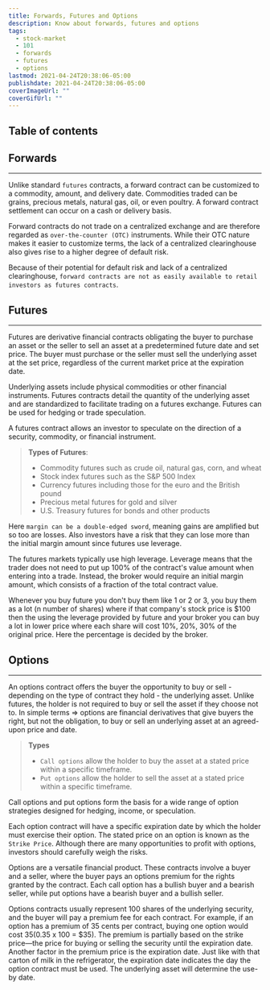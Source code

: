 ```yaml
---
title: Forwards, Futures and Options
description: Know about forwards, futures and options
tags:
  - stock-market
  - 101
  - forwards
  - futures
  - options
lastmod: 2021-04-24T20:38:06-05:00
publishdate: 2021-04-24T20:38:06-05:00
coverImageUrl: ""
coverGifUrl: ""
---
```


## Table of contents

## Forwards

---

Unlike standard `futures` contracts, a forward contract can be customized to a commodity, amount, and delivery date. Commodities traded can be grains, precious metals, natural gas, oil, or even poultry. A forward contract settlement can occur on a cash or delivery basis.

Forward contracts do not trade on a centralized exchange and are therefore regarded as `over-the-counter (OTC)` instruments. While their OTC nature makes it easier to customize terms, the lack of a centralized clearinghouse also gives rise to a higher degree of default risk.

Because of their potential for default risk and lack of a centralized clearinghouse, `forward contracts are not as easily available to retail investors as futures contracts`.

## Futures

---

Futures are derivative financial contracts obligating the buyer to purchase an asset or the seller to sell an asset at a predetermined future date and set price. The buyer must purchase or the seller must sell the underlying asset at the set price, regardless of the current market price at the expiration date.

Underlying assets include physical commodities or other financial instruments. Futures contracts detail the quantity of the underlying asset and are standardized to facilitate trading on a futures exchange. Futures can be used for hedging or trade speculation.

A futures contract allows an investor to speculate on the direction of a security, commodity, or financial instrument.

> **Types of Futures**:
>
> - Commodity futures such as crude oil, natural gas, corn, and wheat
> - Stock index futures such as the S&P 500 Index
> - Currency futures including those for the euro and the British pound
> - Precious metal futures for gold and silver
> - U.S. Treasury futures for bonds and other products

Here `margin can be a double-edged sword`, meaning gains are amplified but so too are losses. Also investors have a risk that they can lose more than the initial margin amount since futures use leverage.

The futures markets typically use high leverage. Leverage means that the trader does not need to put up 100% of the contract's value amount when entering into a trade. Instead, the broker would require an initial margin amount, which consists of a fraction of the total contract value.

Whenever you buy future you don't buy them like 1 or 2 or 3, you buy them as a lot (n number of shares) where if that company's stock price is $100 then the using the leverage provided by future and your broker you can buy a lot in lower price where each share will cost 10%, 20%, 30% of the original price. Here the percentage is decided by the broker.

## Options

---

An options contract offers the buyer the opportunity to buy or sell - depending on the type of contract they hold - the underlying asset. Unlike futures, the holder is not required to buy or sell the asset if they choose not to. In simple terms => options are financial derivatives that give buyers the right, but not the obligation, to buy or sell an underlying asset at an agreed-upon price and date.

> **Types**
>
> - `Call options` allow the holder to buy the asset at a stated price within a specific timeframe.
> - `Put options` allow the holder to sell the asset at a stated price within a specific timeframe.

Call options and put options form the basis for a wide range of option strategies designed for hedging, income, or speculation.

Each option contract will have a specific expiration date by which the holder must exercise their option. The stated price on an option is known as the `Strike Price`. Although there are many opportunities to profit with options, investors should carefully weigh the risks.

Options are a versatile financial product. These contracts involve a buyer and a seller, where the buyer pays an options premium for the rights granted by the contract. Each call option has a bullish buyer and a bearish seller, while put options have a bearish buyer and a bullish seller.

Options contracts usually represent 100 shares of the underlying security, and the buyer will pay a premium fee for each contract. For example, if an option has a premium of 35 cents per contract, buying one option would cost $35 ($0.35 x 100 = $35). The premium is partially based on the strike price—the price for buying or selling the security until the expiration date. Another factor in the premium price is the expiration date. Just like with that carton of milk in the refrigerator, the expiration date indicates the day the option contract must be used. The underlying asset will determine the use-by date.
